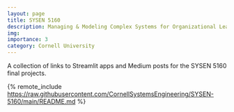 ```yaml
---
layout: page
title: SYSEN 5160
description: Managing & Modeling Complex Systems for Organizational Leaders
img:
importance: 3
category: Cornell University
---
```


A collection of links to Streamlit apps and Medium posts for the SYSEN 5160 final projects.

{% remote_include https://raw.githubusercontent.com/CornellSystemsEngineering/SYSEN-5160/main/README.md %}
